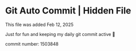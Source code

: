 # Git Auto Commit | Hidden File

This file was added Feb 12, 2025

Just for fun and keeping my daily git commit active 🤪

commit number: 1503848
